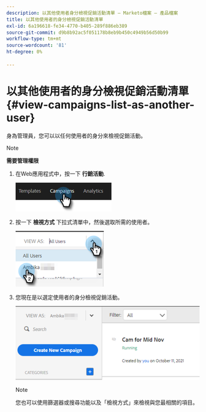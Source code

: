 ```yaml
---
description: 以其他使用者身分檢視促銷活動清單 — Marketo檔案 — 產品檔案
title: 以其他使用者的身分檢視促銷活動清單
exl-id: 6a196618-fe34-4770-b405-289f886eb389
source-git-commit: d9b8b92ac5f051178b8eb9b450c4949b56d50b99
workflow-type: tm+mt
source-wordcount: '81'
ht-degree: 0%

---
```


# 以其他使用者的身分檢視促銷活動清單 {#view-campaigns-list-as-another-user}

身為管理員，您可以以任何使用者的身分來檢視促銷活動。

>[!NOTE]
>
>**需要管理權限**

1. 在Web應用程式中，按一下 **行銷活動**.

   ![](assets/view-campaigns-list-as-another-user-1.png)

1. 按一下 **檢視方式** 下拉式清單中，然後選取所需的使用者。

   ![](assets/view-campaigns-list-as-another-user-2.png)

1. 您現在是以選定使用者的身分檢視促銷活動。

   ![](assets/view-campaigns-list-as-another-user-3.png)

   >[!NOTE]
   >
   >您也可以使用篩選器或搜尋功能以及「檢視方式」來檢視與您最相關的項目。
